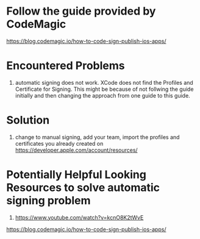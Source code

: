 # Follow the guide provided by CodeMagic 
https://blog.codemagic.io/how-to-code-sign-publish-ios-apps/

# Encountered Problems
1. automatic signing does not work. XCode does not find the Profiles and Certificate for Signing. This might be because of not follwing the guide 
initially and then changing the approach from one guide to this guide.

# Solution
1. change to manual signing, add your team, import the profiles and certificates you already created on https://developer.apple.com/account/resources/ 


# Potentially Helpful Looking Resources to solve automatic signing problem
1. https://www.youtube.com/watch?v=kcnO8K2tWvE


https://blog.codemagic.io/how-to-code-sign-publish-ios-apps/
